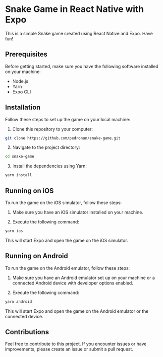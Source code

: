 # Snake Game in React Native with Expo

This is a simple Snake game created using React Native and Expo. Have fun!

## Prerequisites

Before getting started, make sure you have the following software installed on your machine:

- Node.js
- Yarn
- Expo CLI

## Installation

Follow these steps to set up the game on your local machine:

1. Clone this repository to your computer:

```bash
git clone https://github.com/pedronun/snake-game.git
```

2. Navigate to the project directory:

```bash
cd snake-game
```

3. Install the dependencies using Yarn:

```bash
yarn install
```

## Running on iOS

To run the game on the iOS simulator, follow these steps:

1. Make sure you have an iOS simulator installed on your machine.

2. Execute the following command:

```bash
yarn ios
```

This will start Expo and open the game on the iOS simulator.

## Running on Android

To run the game on the Android emulator, follow these steps:

1. Make sure you have an Android emulator set up on your machine or a connected Android device with developer options enabled.

2. Execute the following command:

```bash
yarn android
```

This will start Expo and open the game on the Android emulator or the connected device.

## Contributions

Feel free to contribute to this project. If you encounter issues or have improvements, please create an issue or submit a pull request.
